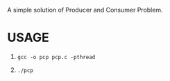 A simple solution of Producer and Consumer Problem.

# USAGE

1. `gcc -o pcp pcp.c -pthread`

2. `./pcp`
